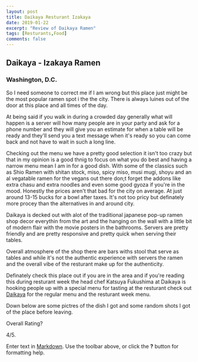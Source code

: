 ```yaml
---
layout: post
title: Daikaya Resturant Izakaya
date: 2019-01-22
excerpt: "Review of Daikaya Ramen"
tags: [Resturants,Food]
comments: false
---
```

## Daikaya - Izakaya Ramen
### Washington, D.C.

So I need someone to correct me if I am wrong but this place just might be the most popular ramen spot i the the city. There is always luines out of the door at this place and all times of the day.

At being said if you walk in during a crowded day generally what will happen is a server will how many people are in your party and ask for a phone number and they will give you an estimate for when a table will be ready and they'll send you a text message when it's ready so you can come back and not have to wait in such a long line.

Checking out the menu we have a pretty good selection it isn't too crazy but that in my opinion is a good thnig to focus on what you do best and having a narrow menu mean I am in for a good dish. With some of the classics such as Shio Ramen with shitan stock, miso, spicy miso, musi mugi, shoyu and an al vegatable ramen for the vegans out there don;t forget the addons like extra chasu and extra noodles and even some good gyoza if you're in the mood. Honestly the prices aren't that bad for the city on average. At just around 13-15 bucks for a bowl after taxes. It's not too pricy but definately more procey than the alternatives in and around city.

Daikaya is decked out with alot of the traditional japanese pop-up ramen shop decor everythin from the art and the hanging on the wall with a little bit of modern flair with the movie posters in the bathrooms. Servers are pretty friendly and are pretty responsive and pretty quick when serving their tables.

Overall atmosphere of the shop there are bars withs stool that serve as tables and while it's not the authentic experience with servers the ramen and the overall vibe of the resturant make up for the authenticity.


Definately check this place out if you are in the area and if you're reading this during resturant week the head chef Katsuya Fukushima at Daikaya is hooking people up with a special menu for tasting at the resturant check out [Daikaya](www.daiakaya.com) for the regular menu and the resturant week menu.



Down below are some pictres of the dish I got and some random shots I got of the place before leaving.

Overall Rating?

4/5.












Enter text in [Markdown](thttp://daringfireball.net/projects/markdown/). Use the toolbar above, or click the **?** button for formatting help.
